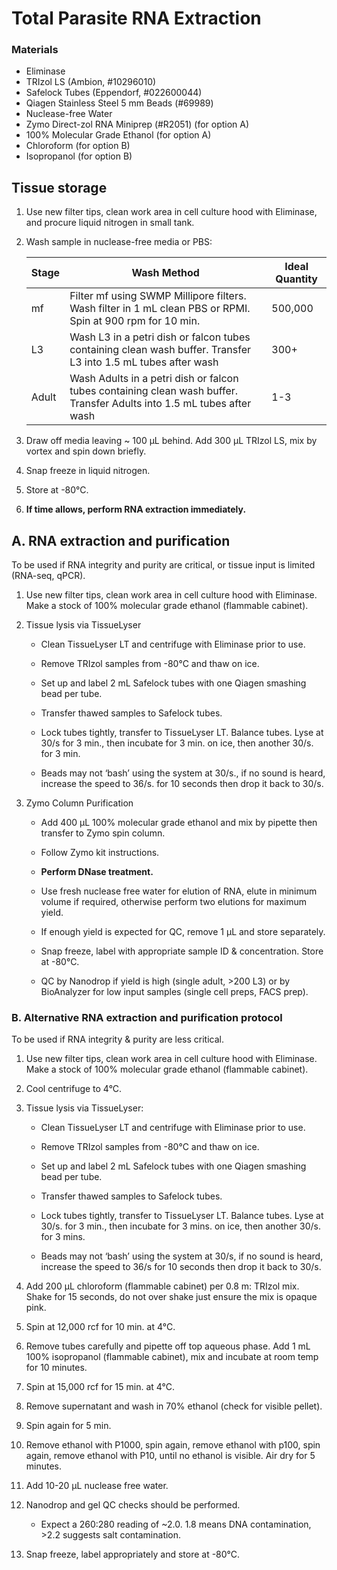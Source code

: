# Total Parasite RNA Extraction

### Materials
- Eliminase  
- TRIzol LS (Ambion, #10296010)
- Safelock Tubes (Eppendorf, #022600044)
- Qiagen Stainless Steel 5 mm Beads (#69989)
- Nuclease-free Water
- Zymo Direct-zol RNA Miniprep (#R2051) (for option A)
- 100% Molecular Grade Ethanol (for option A)
- Chloroform (for option B)
- Isopropanol (for option B)

## Tissue storage

1. Use new filter tips, clean work area in cell culture hood with Eliminase, and procure liquid nitrogen in small tank.

2. Wash sample in nuclease-free media or PBS:

    |Stage| Wash Method | Ideal Quantity|
    |----------------------------|------|----------------------------------------|
    |mf                          |   Filter mf using SWMP Millipore filters. Wash filter in 1 mL clean PBS or RPMI. Spin at 900 rpm for 10 min.   |500,000                                 |
    |L3             |Wash L3 in a petri dish or falcon tubes containing clean wash buffer. Transfer L3 into 1.5 mL tubes after wash    |300+ |
    |Adult              |  Wash Adults in a petri dish or falcon tubes containing clean wash buffer. Transfer Adults into 1.5 mL tubes after wash      | 1-3   |  

3. Draw off media leaving ~ 100 μL behind. Add 300 μL TRIzol LS, mix by vortex and spin down briefly.

4. Snap freeze in liquid nitrogen.

5. Store at -80°C.

6. **If time allows, perform RNA extraction immediately.**


## A. RNA extraction and purification

To be used if RNA integrity and purity are critical, or tissue input is limited (RNA-seq, qPCR).

1. Use new filter tips, clean work area in cell culture hood with Eliminase. Make a stock of 100% molecular grade ethanol (flammable cabinet).

2. Tissue lysis via TissueLyser

    - Clean TissueLyser LT and centrifuge with Eliminase prior to use.

    - Remove TRIzol samples from -80°C and thaw on ice.

    - Set up and label 2 mL Safelock tubes with one Qiagen smashing bead per tube.

    - Transfer thawed samples to Safelock tubes.

    - Lock tubes tightly, transfer to TissueLyser LT. Balance tubes. Lyse at 30/s for 3 min., then incubate for 3 min. on ice, then another 30/s. for 3 min.

    - Beads may not ‘bash’ using the system at 30/s., if no sound is heard, increase the speed to 36/s. for 10 seconds then drop it back to 30/s.

3. Zymo Column Purification

    - Add 400 μL 100% molecular grade ethanol and mix by pipette then transfer to Zymo spin column.

    - Follow Zymo kit instructions.

    - **Perform DNase treatment.**

    - Use fresh nuclease free water for elution of RNA, elute in minimum volume if required, otherwise perform two elutions for maximum yield.

    - If enough yield is expected for QC, remove 1 µL and store separately.

    - Snap freeze, label with appropriate sample ID & concentration. Store at -80°C.

    - QC by Nanodrop if yield is high (single adult, >200 L3) or by BioAnalyzer for low input samples (single cell preps, FACS prep).


### B. Alternative RNA extraction and purification protocol

To be used if RNA integrity & purity are less critical.

1. Use new filter tips, clean work area in cell culture hood with Eliminase. Make a stock of 100% molecular grade ethanol (flammable cabinet).

2. Cool centrifuge to 4°C.

3. Tissue lysis via TissueLyser:

    - Clean TissueLyser LT and centrifuge with Eliminase prior to use.

    - Remove TRIzol samples from -80°C and thaw on ice.

    - Set up and label 2 mL Safelock tubes with one Qiagen smashing bead per tube.

    - Transfer thawed samples to Safelock tubes.

    - Lock tubes tightly, transfer to TissueLyser LT. Balance tubes. Lyse at 30/s. for 3 min., then incubate for 3 mins. on ice, then another 30/s. for 3 mins.

    - Beads may not ‘bash’ using the system at 30/s, if no sound is heard, increase the speed to 36/s for 10 seconds then drop it back to 30/s.

3. Add 200 µL chloroform (flammable cabinet) per 0.8 m: TRIzol mix. Shake for 15 seconds, do not over shake just ensure the mix is opaque pink.

4. Spin at 12,000 rcf for 10 min. at 4°C.

5. Remove tubes carefully and pipette off top aqueous phase. Add 1 mL 100% isopropanol (flammable cabinet), mix and incubate at room temp for 10 minutes.

6. Spin at 15,000 rcf for 15 min. at 4°C.

7. Remove supernatant and wash in 70% ethanol (check for visible pellet).

8. Spin again for 5 min.

9. Remove ethanol with P1000, spin again, remove ethanol with p100, spin again, remove ethanol with P10, until no ethanol is visible. Air dry for 5 minutes.

10. Add 10-20 µL nuclease free water.

11. Nanodrop and gel QC checks should be performed.

    - Expect a 260:280 reading of ~2.0. 1.8 means DNA contamination, >2.2 suggests salt contamination.

12. Snap freeze, label appropriately and store at -80°C.
